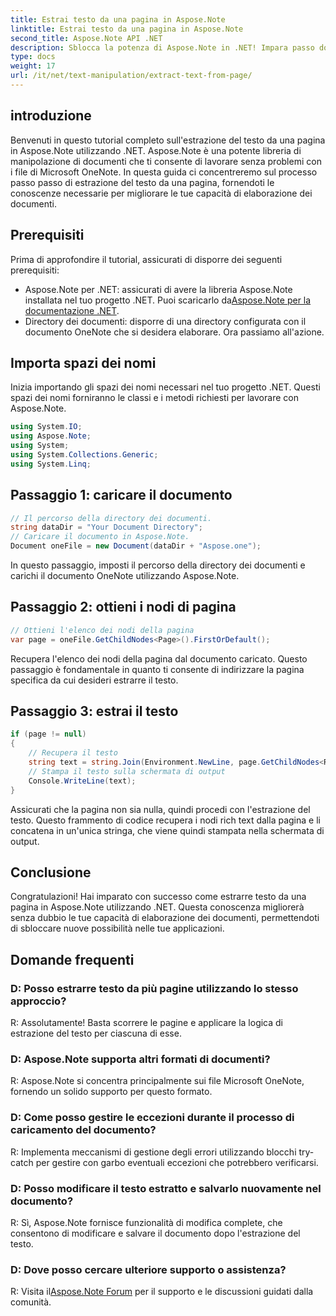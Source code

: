 ```yaml
---
title: Estrai testo da una pagina in Aspose.Note
linktitle: Estrai testo da una pagina in Aspose.Note
second_title: Aspose.Note API .NET
description: Sblocca la potenza di Aspose.Note in .NET! Impara passo dopo passo come estrarre il testo dalle pagine di OneNote. Migliora oggi stesso le tue capacità di elaborazione dei documenti.
type: docs
weight: 17
url: /it/net/text-manipulation/extract-text-from-page/
---
```

## introduzione
Benvenuti in questo tutorial completo sull'estrazione del testo da una pagina in Aspose.Note utilizzando .NET. Aspose.Note è una potente libreria di manipolazione di documenti che ti consente di lavorare senza problemi con i file di Microsoft OneNote. In questa guida ci concentreremo sul processo passo passo di estrazione del testo da una pagina, fornendoti le conoscenze necessarie per migliorare le tue capacità di elaborazione dei documenti.
## Prerequisiti
Prima di approfondire il tutorial, assicurati di disporre dei seguenti prerequisiti:
-  Aspose.Note per .NET: assicurati di avere la libreria Aspose.Note installata nel tuo progetto .NET. Puoi scaricarlo da[Aspose.Note per la documentazione .NET](https://reference.aspose.com/note/net/).
- Directory dei documenti: disporre di una directory configurata con il documento OneNote che si desidera elaborare.
Ora passiamo all'azione.
## Importa spazi dei nomi
Inizia importando gli spazi dei nomi necessari nel tuo progetto .NET. Questi spazi dei nomi forniranno le classi e i metodi richiesti per lavorare con Aspose.Note.
```csharp
using System.IO;
using Aspose.Note;
using System;
using System.Collections.Generic;
using System.Linq;
```
## Passaggio 1: caricare il documento
```csharp
// Il percorso della directory dei documenti.
string dataDir = "Your Document Directory";
// Caricare il documento in Aspose.Note.
Document oneFile = new Document(dataDir + "Aspose.one");
```
In questo passaggio, imposti il percorso della directory dei documenti e carichi il documento OneNote utilizzando Aspose.Note.
## Passaggio 2: ottieni i nodi di pagina
```csharp
// Ottieni l'elenco dei nodi della pagina
var page = oneFile.GetChildNodes<Page>().FirstOrDefault();
```
Recupera l'elenco dei nodi della pagina dal documento caricato. Questo passaggio è fondamentale in quanto ti consente di indirizzare la pagina specifica da cui desideri estrarre il testo.
## Passaggio 3: estrai il testo
```csharp
if (page != null)
{
    // Recupera il testo
    string text = string.Join(Environment.NewLine, page.GetChildNodes<RichText>().Select(e => e.Text)) + Environment.NewLine;
    // Stampa il testo sulla schermata di output
    Console.WriteLine(text);
}
```
Assicurati che la pagina non sia nulla, quindi procedi con l'estrazione del testo. Questo frammento di codice recupera i nodi rich text dalla pagina e li concatena in un'unica stringa, che viene quindi stampata nella schermata di output.
## Conclusione
Congratulazioni! Hai imparato con successo come estrarre testo da una pagina in Aspose.Note utilizzando .NET. Questa conoscenza migliorerà senza dubbio le tue capacità di elaborazione dei documenti, permettendoti di sbloccare nuove possibilità nelle tue applicazioni.
## Domande frequenti
### D: Posso estrarre testo da più pagine utilizzando lo stesso approccio?
R: Assolutamente! Basta scorrere le pagine e applicare la logica di estrazione del testo per ciascuna di esse.
### D: Aspose.Note supporta altri formati di documenti?
R: Aspose.Note si concentra principalmente sui file Microsoft OneNote, fornendo un solido supporto per questo formato.
### D: Come posso gestire le eccezioni durante il processo di caricamento del documento?
R: Implementa meccanismi di gestione degli errori utilizzando blocchi try-catch per gestire con garbo eventuali eccezioni che potrebbero verificarsi.
### D: Posso modificare il testo estratto e salvarlo nuovamente nel documento?
R: Sì, Aspose.Note fornisce funzionalità di modifica complete, che consentono di modificare e salvare il documento dopo l'estrazione del testo.
### D: Dove posso cercare ulteriore supporto o assistenza?
 R: Visita il[Aspose.Note Forum](https://forum.aspose.com/c/note/28) per il supporto e le discussioni guidati dalla comunità.